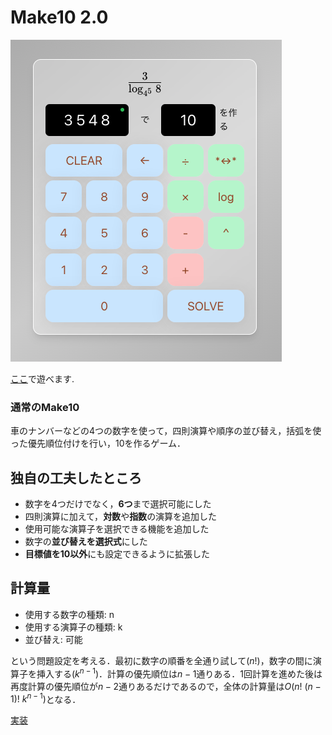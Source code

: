 # Make10 2.0
<img src="https://github.com/cijb-7724/make10_2.0/blob/main/public/preview.png" alt="preview" />

[ここ](https://cijb-7724.github.io/make10_2.0/)で遊べます.

### 通常のMake10
車のナンバーなどの4つの数字を使って，四則演算や順序の並び替え，括弧を使った優先順位付けを行い，10を作るゲーム．

## 独自の工夫したところ
- 数字を4つだけでなく，**6つ**まで選択可能にした
- 四則演算に加えて，**対数**や**指数**の演算を追加した
- 使用可能な演算子を選択できる機能を追加した
- 数字の**並び替えを選択式**にした
- **目標値を10以外**にも設定できるように拡張した

## 計算量
- 使用する数字の種類: n
- 使用する演算子の種類: k
- 並び替え: 可能

という問題設定を考える．最初に数字の順番を全通り試して($n!$)，数字の間に演算子を挿入する($k^{n-1}$)．計算の優先順位は$n-1$通りある．1回計算を進めた後は再度計算の優先順位が$n-2$通りあるだけであるので，全体の計算量は$O(n!\:(n-1)!\:k^{n-1})$となる．

[実装](https://github.com/cijb-7724/make10_2.0/blob/main/src/utils/solve.ts#L19-L73)
